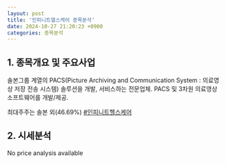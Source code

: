 ```yaml
---
layout: post
title: '인피니트헬스케어 종목분석'
date: 2024-10-27 21:20:23 +0900
categories: 종목분석
---
```


## 1. 종목개요 및 주요사업

솔본그룹 계열의 PACS(Picture Archiving and Communication System : 의료영상 저장 전송 시스템) 솔루션을 개발, 서비스하는 전문업체. PACS 및 3차원 의료영상 소프트웨어를 개발/제공.

최대주주는 솔본 외(46.69%)
[#인피니트헬스케어](#)

## 2. 시세분석

No price analysis available
